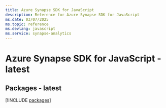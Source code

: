 ```yaml
---
title: Azure Synapse SDK for JavaScript
description: Reference for Azure Synapse SDK for JavaScript
ms.date: 03/07/2025
ms.topic: reference
ms.devlang: javascript
ms.service: synapse-analytics
---
```

# Azure Synapse SDK for JavaScript - latest
## Packages - latest
[!INCLUDE [packages](synapse-index.md)]